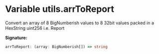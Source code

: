 
# Variable utils.arrToReport

Convert an array of 8 BigNumberish values to 8 32bit values packed in a HexString uint256 i.e. Report

<b>Signature:</b>

```typescript
arrToReport: (array: BigNumberish[]) => string
```
